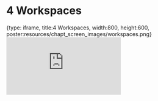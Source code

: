 # 4 Workspaces
 
{type: iframe, title:4 Workspaces, width:800, height:600, poster:resources/chapt_screen_images/workspaces.png}
![](https://hutchdatascience.org/AnVIL_Demos/no_toc/workspaces.html)
 

 
